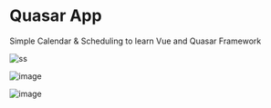 # Quasar App

Simple Calendar & Scheduling to learn Vue and Quasar Framework

![ss](https://user-images.githubusercontent.com/36320179/49886989-1cf1ba00-fe76-11e8-86ab-27158ee8dbc3.JPG)

![image](https://user-images.githubusercontent.com/36320179/49887122-79ed7000-fe76-11e8-862d-12b88250c493.png)

![image](https://user-images.githubusercontent.com/36320179/49887169-94274e00-fe76-11e8-9baa-5e490cd44042.png)
